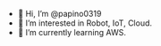 - 👋 Hi, I’m @papino0319
- 👀 I’m interested in Robot, IoT, Cloud.
- 🌱 I’m currently learning AWS.


<!---
papino0319/papino0319 is a ✨ special ✨ repository because its `README.md` (this file) appears on your GitHub profile.
You can click the Preview link to take a look at your changes.
--->
